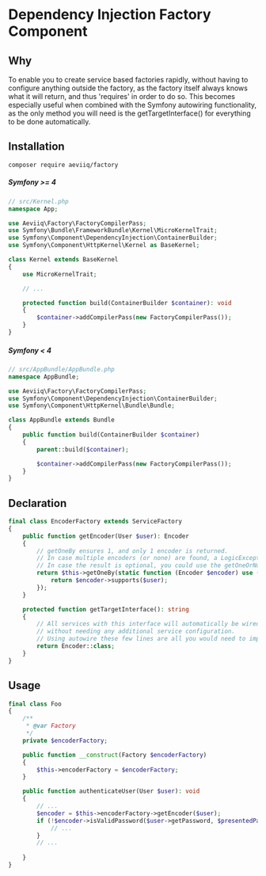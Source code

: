 # Dependency Injection Factory Component

## Why
To enable you to create service based factories rapidly, without having to configure
anything outside the factory, as the factory itself always knows what it will return, and thus 'requires' in order to do so. This becomes especially useful when combined with the Symfony autowiring functionality, as the only method you will need is the getTargetInterface() for everything to be done automatically.

## Installation
```
composer require aeviiq/factory
```
##### Symfony >= 4
```php
// src/Kernel.php
namespace App;

use Aeviiq\Factory\FactoryCompilerPass;
use Symfony\Bundle\FrameworkBundle\Kernel\MicroKernelTrait;
use Symfony\Component\DependencyInjection\ContainerBuilder;
use Symfony\Component\HttpKernel\Kernel as BaseKernel;

class Kernel extends BaseKernel
{
    use MicroKernelTrait;

    // ...

    protected function build(ContainerBuilder $container): void
    {
        $container->addCompilerPass(new FactoryCompilerPass());
    }
}
```

##### Symfony < 4
```php
// src/AppBundle/AppBundle.php
namespace AppBundle;

use Aeviiq\Factory\FactoryCompilerPass;
use Symfony\Component\DependencyInjection\ContainerBuilder;
use Symfony\Component\HttpKernel\Bundle\Bundle;

class AppBundle extends Bundle
{
    public function build(ContainerBuilder $container)
    {
        parent::build($container);

        $container->addCompilerPass(new FactoryCompilerPass());
    }
}
```

## Declaration
```php
final class EncoderFactory extends ServiceFactory
{
    public function getEncoder(User $user): Encoder
    {
        // getOneBy ensures 1, and only 1 encoder is returned. 
        // In case multiple encoders (or none) are found, a LogicException will be thrown.
        // In case the result is optional, you could use the getOneOrNullBy().
        return $this->getOneBy(static function (Encoder $encoder) use ($user) {
            return $encoder->supports($user);
        });
    }

    protected function getTargetInterface(): string
    {
        // All services with this interface will automatically be wired to the factory 
        // without needing any additional service configuration.
        // Using autowire these few lines are all you would need to implement your factory.
        return Encoder::class;
    }
}
```

## Usage
```php
final class Foo
{
    /**
     * @var Factory
     */
    private $encoderFactory;

    public function __construct(Factory $encoderFactory)
    {
        $this->encoderFactory = $encoderFactory;
    }

    public function authenticateUser(User $user): void
    {
        // ...
        $encoder = $this->encoderFactory->getEncoder($user);
        if (!$encoder->isValidPassword($user->getPassword, $presentedPassword, $user->getSalt())) {
            // ...
        }
        // ...
        
    }
}
```

